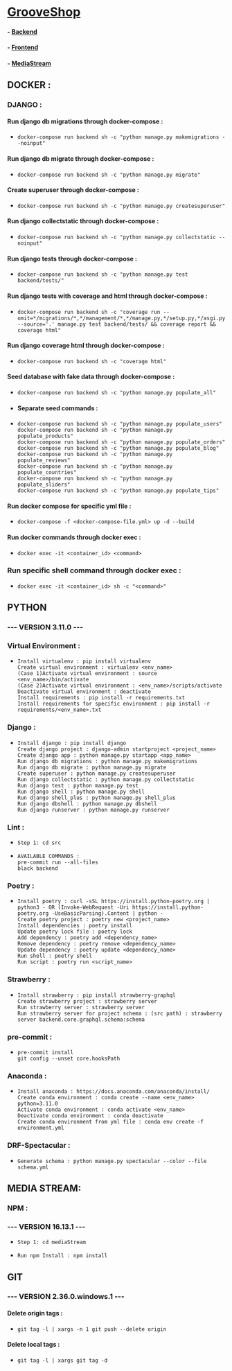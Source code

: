 # [GrooveShop](https://github.com/vasilistotskas/grooveShop)
####   -    [Backend](https://github.com/vasilistotskas/grooveShop/tree/master/src/backend)
####   -    [Frontend](https://github.com/vasilistotskas/grooveShop/tree/master/src/frontend)
####   -    [MediaStream](https://github.com/vasilistotskas/grooveShop/tree/master/mediaStream)

## DOCKER :
   ### DJANGO :
   #### Run django db migrations through docker-compose :
   -     docker-compose run backend sh -c "python manage.py makemigrations --noinput"

   #### Run django db migrate through docker-compose :
   -     docker-compose run backend sh -c "python manage.py migrate"

   #### Create superuser through docker-compose :
   -     docker-compose run backend sh -c "python manage.py createsuperuser"

   #### Run django collectstatic through docker-compose :
   -     docker-compose run backend sh -c "python manage.py collectstatic --noinput"

   #### Run django tests through docker-compose :
   -     docker-compose run backend sh -c "python manage.py test backend/tests/"

   #### Run django tests with coverage and html through docker-compose :
   -     docker-compose run backend sh -c "coverage run --omit=*/migrations/*,*/management/*,*/manage.py,*/setup.py,*/asgi.py,*/wsgi.py --source='.' manage.py test backend/tests/ && coverage report && coverage html"

   #### Run django coverage html through docker-compose :
   -     docker-compose run backend sh -c "coverage html"

   #### Seed database with fake data through docker-compose :
   -     docker-compose run backend sh -c "python manage.py populate_all"
   -   #### Separate seed commands :
   -     docker-compose run backend sh -c "python manage.py populate_users"
         docker-compose run backend sh -c "python manage.py populate_products"
         docker-compose run backend sh -c "python manage.py populate_orders"
         docker-compose run backend sh -c "python manage.py populate_blog"
         docker-compose run backend sh -c "python manage.py populate_reviews"
         docker-compose run backend sh -c "python manage.py populate_countries"
         docker-compose run backend sh -c "python manage.py populate_sliders"
         docker-compose run backend sh -c "python manage.py populate_tips"

   #### Run docker compose for specific yml file :
   -     docker-compose -f <docker-compose-file.yml> up -d --build

   #### Run docker commands through docker exec :
   -     docker exec -it <container_id> <command>

   ### Run specific shell command through docker exec :
   -     docker exec -it <container_id> sh -c "<command>"


## PYTHON
  ### --- VERSION 3.11.0 ---
  ### Virtual Environment :
   -     Install virtualenv : pip install virtualenv
         Create virtual environment : virtualenv <env_name>
         (Case 1)Activate virtual environment : source <env_name>/bin/activate
         (Case 2)Activate virtual environment : <env_name>/scripts/activate
         Deactivate virtual environment : deactivate
         Install requirements : pip install -r requirements.txt
         Install requirements for specific environment : pip install -r requirements/<env_name>.txt

  ### Django :
  -     Install django : pip install django
        Create django project : django-admin startproject <project_name>
        Create django app : python manage.py startapp <app_name>
        Run django db migrations : python manage.py makemigrations
        Run django db migrate : python manage.py migrate
        Create superuser : python manage.py createsuperuser
        Run django collectstatic : python manage.py collectstatic
        Run django test : python manage.py test
        Run django shell : python manage.py shell
        Run django shell_plus : python manage.py shell_plus
        Run django dbshell : python manage.py dbshell
        Run django runserver : python manage.py runserver

  ### Lint :
  -     Step 1: cd src
  -     AVAILABLE COMMANDS :
        pre-commit run --all-files
        black backend

  ### Poetry :
  -     Install poetry : curl -sSL https://install.python-poetry.org | python3 - OR (Invoke-WebRequest -Uri https://install.python-poetry.org -UseBasicParsing).Content | python -
        Create poetry project : poetry new <project_name>
        Install dependencies : poetry install
        Update poetry lock file : poetry lock
        Add dependency : poetry add <dependency_name>
        Remove dependency : poetry remove <dependency_name>
        Update dependency : poetry update <dependency_name>
        Run shell : poetry shell
        Run script : poetry run <script_name>

  ### Strawberry :
  -     Install strawberry : pip install strawberry-graphql
        Create strawberry project : strawberry server
        Run strawberry server : strawberry server
        Run strawberry server for project schema : (src path) : strawberry server backend.core.graphql.schema:schema

  ### pre-commit :
  -     pre-commit install
        git config --unset core.hooksPath

  ### Anaconda :
  -     Install anaconda : https://docs.anaconda.com/anaconda/install/
        Create conda environment : conda create --name <env_name> python=3.11.0
        Activate conda environment : conda activate <env_name>
        Deactivate conda environment : conda deactivate
        Create conda environment from yml file : conda env create -f environment.yml

  ### DRF-Spectacular :
  -     Generate schema : python manage.py spectacular --color --file schema.yml


## MEDIA STREAM:
  ### NPM :
   ### --- VERSION 16.13.1 ---
   -     Step 1: cd mediaStream
   -     Run npm Install : npm install


## GIT
  ### --- VERSION 2.36.0.windows.1 ---
   #### Delete origin tags :
   -     git tag -l | xargs -n 1 git push --delete origin
   #### Delete local tags :
   -     git tag -l | xargs git tag -d
